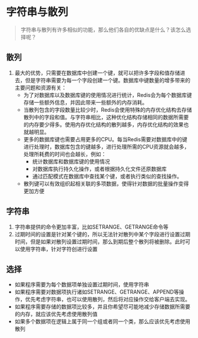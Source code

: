 # 字符串与散列

> 字符串与散列有许多相似的功能，那么他们各自的优缺点是什么？该怎么选择呢？

## 散列

1. 最大的优势，只需要在数据库中创建一个键，就可以把许多字段和值存储进去，但是字符串需要为每一个字段创建一个键。数据库中键数量的增多带来的主要问题和资源有关：
   - 为了对数据库以及数据库键的使用情况进行统计，Redis会为每个数据库键存储一些额外信息，并因此带来一些额外的内存消耗。
   - 当散列包含的字段数量比较少时，Redis会使用特殊的内存优化结构去存储散列中的字段和值。与字符串相比，这种优化结构存储相同的数据所需要的内存要少得多。使用内存优化结构的散列越多，内存优化结构的效果也就越明显。
   - 更多的数据库键也需要占用更多的CPU。每当Redis需要对数据库中的键进行处理时，数据库包含的键越多，进行处理所需的CPU资源就会越多，处理所耗费的时间也会越长，例如：
     - 统计数据库和数据库键的使用情况
     - 对数据库执行持久化操作，或者根据持久化文件还原数据库
     - 通过匹配模式在数据库中查找某个键，或者执行类似的查找操作。
   - 散列键可以有效组织起相关联的多项数据，使得针对数据的批量操作变得更加方便

## 字符串

1. 字符串提供的命令更加丰富，比如SETRANGE、GETRANGE命令等
2. 过期时间的设置是针对某个键的，所以无法针对散列中某个字段进行设置过期时间，但是如果对散列设置过期时间，那么到期后整个散列将被删除。此时可以使用字符串，针对字符创进行设置



## 选择

- 如果程序需要为每个数据项单独设置过期时间，使用字符串
- 如果程序需要对数据项执行诸如SETRANGE、GETRANGE、APPEND等操作，优先考虑字符串，也可以使用散列，然后将对应操作交给客户端去实现。
- 如果程序需要存储的数据项比较多，并且你希望尽可能地减少存储数据所需要的内存，就应该优先考虑使用散列值
- 如果多个数据项在逻辑上属于同一个组或者同一个类，那么应该优先考虑使用散列
